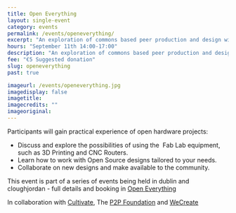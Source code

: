```yaml
---
title: Open Everything
layout: single-event
category: events
permalink: /events/openeverything/
excerpt: "An exploration of commons based peer production and design with Michel Bauwens, founder of the P2P Foundation in collaboration with WeCreate and Cultivate"
hours: "September 11th 14:00-17:00"
description: "An exploration of commons based peer production and design. September 11th 14:00-17:00"
fee: "€5 Suggested donation"
slug: openeverything
past: true

imageurl: /events/openeverything.jpg
imagedisplay: false
imagetitle: 
imagecredits: ""
imageoriginal: 
---
```


Participants will gain practical experience of open hardware projects:
+ Discuss and explore the possibilities of using the  Fab Lab equipment, such as 3D Printing and CNC Routers.
+ Learn how to work with Open Source designs tailored to your needs.
+ Collaborate on new designs and make available to the community.

This event is part of a series of events being held in dublin and cloughjordan - full details and booking in [Open Everything](http://www.openeverything.ie)

In collaboration with [Cultivate](http://www.cultivate.ie), The [P2P Foundation](http://p2pfoundation.net) and [WeCreate](http://www.wecreate.ie)